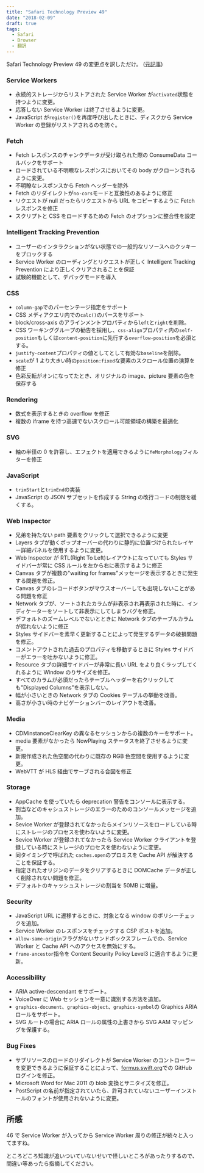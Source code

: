 ```yaml
---
title: "Safari Technology Preview 49"
date: "2018-02-09"
draft: true
tags:
  - Safari
  - Browser
  - 翻訳
---
```


Safari Technology Preview 49 の変更点を訳しただけ。
([元記事](https://webkit.org/blog/8088/release-notes-for-safari-technology-preview-49/))

### Service Workers

- 永続的ストレージからリストアされた Service Worker が`activated`状態を持つように変更。
- 応答しない Service Worker は終了させるように変更。
- JavaScript が`register()`を再度呼び出したときに、ディスクから Service Worker の登録がリストアされるのを防ぐ。

### Fetch

- Fetch レスポンスのチャンクデータが受け取られた際の ConsumeData コールバックをサポート
- ロードされている不明瞭なレスポンスにおいてその body がクローンされるように変更。
- 不明瞭なレスポンスから Fetch ヘッダーを除外
- Fetch のリダイレクトが`no-cors`モードと互換性のあるように修正
- リクエストが null だったらリクエストから URL をコピーするように Fetch レスポンスを修正
- スクリプトと CSS をロードするための Fetch のオプションに整合性を設定

### Intelligent Tracking Prevention

- ユーザーのインタラクションがない状態での一般的なリソースへのクッキーをブロックする
- Service Worker のローディングとリクエストが正しく Intelligent Tracking Prevention により正しくクリアされることを保証
- 試験的機能として、デバッグモードを導入

### CSS

- `column-gap`でのパーセンテージ指定をサポート
- CSS メディアクエリ内での`calc()`のパースをサポート
- block/cross-axis のアラインメントプロパティから`left`と`right`を削除。
- CSS ワーキンググループの勧告を採用し、`css-align`プロパティ内の`self-position`もしくは`content-position`に先行する`overflow-position`を必須とする。
- `justify-content`プロパティの値としてとして有効な`baseline`を削除。
- `scale`が 1 より大きい時の`position:fixed`な要素のスクロール位置の演算を修正
- 色彩反転がオンになってたとき、オリジナルの image、picture 要素の色を保存する

### Rendering

- 数式を表示するときの overflow を修正
- 複数の iframe を持つ高速でないスクロール可能領域の構築を最適化

### SVG

- 軸の半径の 0 を許容し、エフェクトを適用できるように`feMorphology`フィルターを修正

### JavaScript

- `trimStart`と`trimEnd`の実装
- JavaScript の JSON サブセットを作成する String の改行コードの制限を緩くする。

### Web Inspector

- 兄弟を持たない path 要素をクリックして選択できるように変更
- Layers タブが動くポップオーバーの代わりに静的に位置づけられたレイヤー詳細パネルを使用するように変更。
- Web Inspector が RTL(Right To Left)レイアウトになっていても Styles サイドバーが常に CSS ルールを左から右に表示するように修正
- Canvas タブが複数の"waiting for frames"メッセージを表示するときに発生する問題を修正。
- Canvas タブのレコードボタンがマウスオーバーしても出現しないことがある問題を修正
- Network タブが、ソートされたカラムが非表示され再表示された時に、インディケーターをソートして非表示にしてしまうバグを修正。
- デフォルトのズームレベルでないとときに Network タブのテーブルカラムが揺れないように修正
- Styles サイドバーを素早く更新することによって発生するデータの破損問題を修正。
- コメントアウトされた過去のプロパティを移動するときに Styles サイドバーがエラーを吐かないように修正。
- Resource タブの詳細サイドバーが非常に長い URL をより良くラップしてくれるように Window のりサイズを修正。
- すべてのカラムが必須だったらテーブルヘッダーを右クリックしても"Displayed Columns"を表示しない。
- 幅が小さいときの Network タブの Cookies テーブルの挙動を改善。
- 高さが小さい時のナビゲーションバーのレイアウトを改善。

### Media

- CDMinstanceClearKey の異なるセッションからの複数のキーをサポート。
- media 要素がなかったら NowPlaying ステータスを終了させるように変更。
- 新規作成された色空間の代わりに既存の RGB 色空間を使用するように変更。
- WebVTT が HLS 経由でサーブされる合図を修正

### Storage

- AppCache を使っていたら deprecation 警告をコンソールに表示する。
- 割当などのキャシュストレージのエラーのためのコンソールメッセージを追加。
- Sevice Worker が登録されてなかったらメインリソースをロードしている時にストレージのプロセスを使わないように変更。
- Sevice Worker が登録されてなかったら Service Worker クライアントを登録している時にストレージのプロセスを使わないように変更。
- 同タイミングで呼ばれた `caches.open`のプロミスを Cache API が解決することを保証する。
- 指定されたオリジンのデータをクリアするときに DOMCache データが正しく削除されない問題を修正。
- デフォルトのキャッシュストレージの割当を 50MB に増量。

### Security

- JavaScript URL に遷移するときに、対象となる window のポリシーチェックを追加。
- Service Worker のレスポンスをチェックする CSP ポストを追加。
- `allow-same-origin`フラグがないサンドボックスフレームでの、Service Worker と Cache API へのアクセスを無効にする。
- `frame-ancestor`指令を Content Security Policy Level3 に適合するように更新。

### Accessibility

- ARIA active-descendant をサポート。
- VoiceOver に Web セッションを一意に識別する方法を追加。
- `graphics-document`、`graphics-object`、`graphics-symbol`の Graphics ARIA ロールをサポート。
- SVG ルートの場合に ARIA ロールの属性の上書きから SVG AAM マッピングを保護する。

### Bug Fixes

- サブリソースのロードのリダイレクトが Service Worker のコントローラーを変更できるように保証することによって、[formus.swift.org](https://formus.swift.org)での GitHub ログインを修正。
- Microsoft Word for Mac 2011 の blob 変換とサニタイズを修正。
- PostScript の名前が指定されていたら、許可されていないユーザーインストールのフォントが使用されないように変更。

## 所感

46 で Service Worker が入ってから Service Worker 周りの修正が続々と入ってますね。

ところどころ知識が追いついていないせいで怪しいところがあったりするので、間違い等あったら指摘してください。
